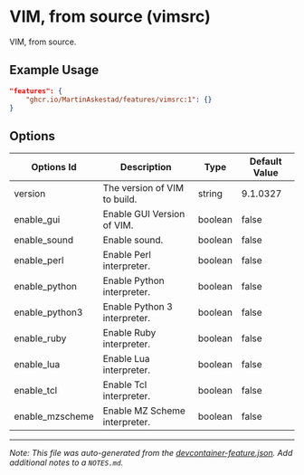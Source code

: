 
# VIM, from source (vimsrc)

VIM, from source.

## Example Usage

```json
"features": {
    "ghcr.io/MartinAskestad/features/vimsrc:1": {}
}
```

## Options

| Options Id | Description | Type | Default Value |
|-----|-----|-----|-----|
| version | The version of VIM to build. | string | 9.1.0327 |
| enable_gui | Enable GUI Version of VIM. | boolean | false |
| enable_sound | Enable sound. | boolean | false |
| enable_perl | Enable Perl interpreter. | boolean | false |
| enable_python | Enable Python interpreter. | boolean | false |
| enable_python3 | Enable Python 3 interpreter. | boolean | false |
| enable_ruby | Enable Ruby interpreter. | boolean | false |
| enable_lua | Enable Lua interpreter. | boolean | false |
| enable_tcl | Enable Tcl interpreter. | boolean | false |
| enable_mzscheme | Enable MZ Scheme interpreter. | boolean | false |



---

_Note: This file was auto-generated from the [devcontainer-feature.json](https://github.com/MartinAskestad/features/blob/main/src/vimsrc/devcontainer-feature.json).  Add additional notes to a `NOTES.md`._
